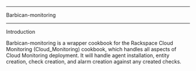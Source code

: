 ----------
Barbican-monitoring

----------
Introduction

Barbican-monitoring is a wrapper cookbook for the Rackspace Cloud Monitoring
(Cloud_Monitoring) cookbook, which handles all aspects of Cloud Monitoring
deployment. It will handle agent installation, entity creation, check creation,
and alarm creation against any created checks. 

